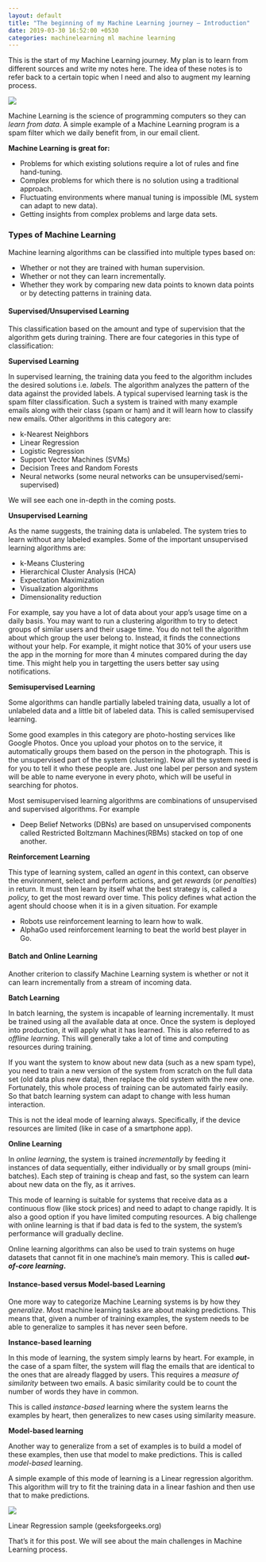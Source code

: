 ```yaml
---
layout: default
title: "The beginning of my Machine Learning journey — Introduction"
date: 2019-03-30 16:52:00 +0530
categories: machinelearning ml machine learning
---
```


This is the start of my Machine Learning journey. My plan is to learn from different sources and write my notes here. The idea of these notes is to refer back to a certain topic when I need and also to augment my learning process.

![](https://cdn-images-1.medium.com/max/800/1*hEbJvltnslRrdEzjWQ7Img.jpeg)

Machine Learning is the science of programming computers so they can _learn from data_. A simple example of a Machine Learning program is a spam filter which we daily benefit from, in our email client.

**Machine Learning is great for:**

- Problems for which existing solutions require a lot of rules and fine hand-tuning.
- Complex problems for which there is no solution using a traditional approach.
- Fluctuating environments where manual tuning is impossible (ML system can adapt to new data).
- Getting insights from complex problems and large data sets.

### Types of Machine Learning

Machine learning algorithms can be classified into multiple types based on:

- Whether or not they are trained with human supervision.
- Whether or not they can learn incrementally.
- Whether they work by comparing new data points to known data points or by detecting patterns in training data.

#### Supervised/Unsupervised Learning

This classification based on the amount and type of supervision that the algorithm gets during training. There are four categories in this type of classification:

**Supervised Learning**

In supervised learning, the training data you feed to the algorithm includes the desired solutions i.e. _labels._ The algorithm analyzes the pattern of the data against the provided labels. A typical supervised learning task is the spam filter classification. Such a system is trained with many example emails along with their class (spam or ham) and it will learn how to classify new emails. Other algorithms in this category are:

- k-Nearest Neighbors
- Linear Regression
- Logistic Regression
- Support Vector Machines (SVMs)
- Decision Trees and Random Forests
- Neural networks (some neural networks can be unsupervised/semi-supervised)

We will see each one in-depth in the coming posts.

**Unsupervised Learning**

As the name suggests, the training data is unlabeled. The system tries to learn without any labeled examples. Some of the important unsupervised learning algorithms are:

- k-Means Clustering
- Hierarchical Cluster Analysis (HCA)
- Expectation Maximization
- Visualization algorithms
- Dimensionality reduction

For example, say you have a lot of data about your app’s usage time on a daily basis. You may want to run a clustering algorithm to try to detect groups of similar users and their usage time. You do not tell the algorithm about which group the user belong to. Instead, it finds the connections without your help. For example, it might notice that 30% of your users use the app in the morning for more than 4 minutes compared during the day time. This might help you in targetting the users better say using notifications.

**Semisupervised Learning**

Some algorithms can handle partially labeled training data, usually a lot of unlabeled data and a little bit of labeled data. This is called semisupervised learning.

Some good examples in this category are photo-hosting services like Google Photos. Once you upload your photos on to the service, it automatically groups them based on the person in the photograph. This is the unsupervised part of the system (clustering). Now all the system need is for you to tell it who these people are. Just one label per person and system will be able to name everyone in every photo, which will be useful in searching for photos.

Most semisupervised learning algorithms are combinations of unsupervised and supervised algorithms. For example

- Deep Belief Networks (DBNs) are based on unsupervised components called Restricted Boltzmann Machines(RBMs) stacked on top of one another.

**Reinforcement Learning**

This type of learning system, called an _agent_ in this context, can observe the environment, select and perform actions, and get _rewards_ (or _penalties_) in return. It must then learn by itself what the best strategy is, called a _policy,_ to get the most reward over time. This policy defines what action the agent should choose when it is in a given situation. For example

- Robots use reinforcement learning to learn how to walk.
- AlphaGo used reinforcement learning to beat the world best player in Go.

#### Batch and Online Learning

Another criterion to classify Machine Learning system is whether or not it can learn incrementally from a stream of incoming data.

**Batch Learning**

In batch learning, the system is incapable of learning incrementally. It must be trained using all the available data at once. Once the system is deployed into production, it will apply what it has learned. This is also referred to as _offline learning._ This will generally take a lot of time and computing resources during training.

If you want the system to know about new data (such as a new spam type), you need to train a new version of the system from scratch on the full data set (old data plus new data), then replace the old system with the new one. Fortunately, this whole process of training can be automated fairly easily. So that batch learning system can adapt to change with less human interaction.

This is not the ideal mode of learning always. Specifically, if the device resources are limited (like in case of a smartphone app).

**Online Learning**

In _online learning_, the system is trained _incrementally_ by feeding it instances of data sequentially, either individually or by small groups (mini-batches). Each step of training is cheap and fast, so the system can learn about new data on the fly, as it arrives.

This mode of learning is suitable for systems that receive data as a continuous flow (like stock prices) and need to adapt to change rapidly. It is also a good option if you have limited computing resources. A big challenge with online learning is that if bad data is fed to the system, the system’s performance will gradually decline.

Online learning algorithms can also be used to train systems on huge datasets that cannot fit in one machine’s main memory. This is called **_out-of-core learning_.**

#### Instance-based versus Model-based Learning

One more way to categorize Machine Learning systems is by how they _generalize_. Most machine learning tasks are about making predictions. This means that, given a number of training examples, the system needs to be able to generalize to samples it has never seen before.

**Instance-based learning**

In this mode of learning, the system simply learns by heart. For example, in the case of a spam filter, the system will flag the emails that are identical to the ones that are already flagged by users. This requires a _measure of similarity_ between two emails. A basic similarity could be to count the number of words they have in common.

This is called _instance-based_ learning where the system learns the examples by heart, then generalizes to new cases using similarity measure.

**Model-based learning**

Another way to generalize from a set of examples is to build a model of these examples, then use that model to make predictions. This is called _model-based_ learning.

A simple example of this mode of learning is a Linear regression algorithm. This algorithm will try to fit the training data in a linear fashion and then use that to make predictions.

![](https://cdn-images-1.medium.com/max/800/1*gsOLn7Q3Vh0whmglV4TMIw.jpeg)

Linear Regression sample (geeksforgeeks.org)

That’s it for this post. We will see about the main challenges in Machine Learning process.
